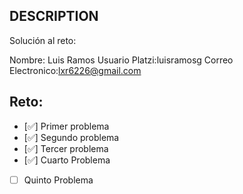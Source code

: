 ## DESCRIPTION

Solución al reto:

Nombre: Luis Ramos
Usuario Platzi:luisramosg
Correo Electronico:lxr6226@gmail.com

## Reto:

- [✅] Primer problema
- [✅] Segundo problema
- [✅] Tercer problema
- [✅] Cuarto Problema
- [ ] Quinto Problema
